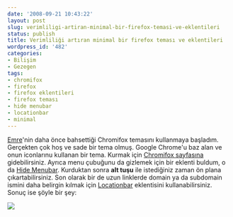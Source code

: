 ```yaml
---
date: '2008-09-21 10:43:22'
layout: post
slug: verimliligi-artiran-minimal-bir-firefox-temasi-ve-eklentileri
status: publish
title: Verimliliği artıran minimal bir firefox teması ve eklentileri
wordpress_id: '482'
categories:
- Bilişim
- Gezegen
tags:
- chromifox
- firefox
- firefox eklentileri
- firefox teması
- hide menubar
- locationbar
- minimal
---
```


[Emre](http://www.emrealadag.com/)'nin daha önce bahsettiği Chromifox temasını kullanmaya başladım. Gerçekten çok hoş ve sade bir tema olmuş. Google Chrome'u baz alan ve onun iconlarınu kullanan bir tema. Kurmak için [Chromifox sayfasına](https://addons.mozilla.org/en-US/firefox/addon/8782) gidebilirsiniz. Ayrıca menu çubuğunu da gizlemek için bir eklenti buldum, o da [Hide Menubar](https://addons.mozilla.org/en-US/firefox/addon/4762). Kurduktan sonra **alt tuşu** ile istediğiniz zaman ön plana çıkartabilirsiniz. Son olarak bir de uzun linklerde domain ya da subdomain ismini daha belirgin kılmak için [Locationbar](https://addons.mozilla.org/en-US/firefox/addon/4014) eklentisini kullanabilirsiniz.  Sonuç ise şöyle bir şey:

[![](http://blog.arsln.org/wp-content/uploads/chromifox.png)](http://blog.arsln.org/wp-content/uploads/chromifox.png)


